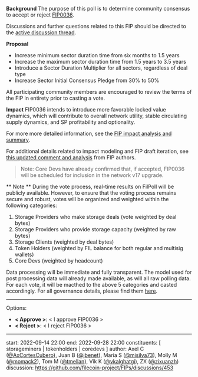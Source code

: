 **Background**
The purpose of this poll is to determine community consensus to accept or reject [FIP0036](https://github.com/filecoin-project/FIPs/blob/master/FIPS/fip-0036.md).

Discussions and further questions related to this FIP should be directed to the [active discussion thread](https://github.com/filecoin-project/FIPs/discussions/453).

**Proposal**
* Increase minimum sector duration time from six months to 1.5 years
* Increase the maximum sector duration time from 1.5 years to 3.5 years
* Introduce a Sector Duration Multiplier for all sectors, regardless of deal type
* Increase Sector Initial Consensus Pledge from 30% to 50%

All participating community members are encouraged to review the terms of the FIP in entirety prior to casting a vote.

**Impact**
FIP0036 intends to introduce more favorable locked value dynamics, which will contribute to overall network utility, stable circulating supply dynamics, and SP profitability and optionality.

For more more detailed information, see the [FIP impact analysis and summary](https://pl-strflt.notion.site/Duration-Changes-FIP-discussion-Analysis-Summary-735ce6685b7946f0a03fc13c3fe271fa).

For additional details related to impact modeling and FIP draft iteration, see [this updated comment and analysis](https://pl-strflt.notion.site/Duration-FIP-revisions-7426f344685940409ac513a0ffcccc86) from FIP authors.

> Note: Core Devs have already confirmed that, if accepted, FIP0036 will be scheduled for inclusion in the network v17 upgrade.

** Note **
During the vote process, real-time results on FilPoll will be publicly available. However, to ensure that the voting process remains secure and robust, votes will be organized and weighted within the following categories:
1. Storage Providers who make storage deals (vote weighted by deal bytes)
2. Storage Providers who provide storage capacity (weighted by raw bytes)
3. Storage Clients (weighted by deal bytes)
4. Token Holders (weighted by FIL balance for both regular and multisig wallets)
5. Core Devs (weighted by headcount)

Data processing will be immediate and fully transparent. The model used for post processing data will already made available, as will all raw polling data. For each vote, it will be macthed to the above 5 categories and casted accordingly. 
For all governance details, please find them [here](https://github.com/filecoin-project/FIPs/discussions/464).

---
Options:
- **< Approve >**: < I approve FIP0036 >
- **< Reject >**: < I reject FIP0036 >

---
start: 2022-09-14 22:00
end: 2022-09-28 22:00
constituents: [ storageminers | tokenholders | coredevs ]
author: Axel C ([@AxCortesCubero](https://github.com/AxCortesCubero)), Juan B ([@jbenet](https://github.com/jbenet)), Maria S ([@misilva73](https://github.com/misilva73)), Molly M ([@momack2](https://github.com/momack2)), Tom M ([@tmellan](https://github.com/tmellan)), Vik K ([@vkalghatgi](https://github.com/vkalghatgi)), ZX ([@zixuanzh](https://github.com/zixuanzh))
discussion: https://github.com/filecoin-project/FIPs/discussions/453
